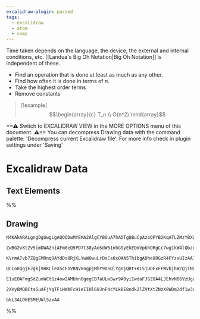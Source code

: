 ```yaml
---
excalidraw-plugin: parsed
tags:
  - excalidraw
  - atom
  - comp
---
```


Time taken depends on the language, the device, the external and internal conditions, etc. [[Landua's Big Oh Notation|Big Oh Notation]] is independent of these.
- Find an operation that is done at least as much as any other.
- Find how often it is done in terms of $n$.
- Take the highest order terms
- Remove constants

> [!example]
> $$\begin{array}{c}
> 	T_n \\
> 	O(n^2)
> \end{array}$$

==⚠  Switch to EXCALIDRAW VIEW in the MORE OPTIONS menu of this document. ⚠== You can decompress Drawing data with the command palette: 'Decompress current Excalidraw file'. For more info check in plugin settings under 'Saving'


# Excalidraw Data
## Text Elements
%%
## Drawing
```compressed-json
N4KAkARALgngDgUwgLgAQQQDwMYEMA2AlgCYBOuA7hADTgQBuCpAzoQPYB2KqATLZMzYBXUtiRoIACyhQ4zZAHoFAc0JRJQgEYA6bGwC2CgF7N6hbEcK4OCtptbErHALRY8RMpWdx8Q1TdIEfARcZgRmBShcZQUebQA2BJo6IIR9BA4oZm4AbXAwUDAiiBJuDAAxPAAlAClCAC0ARQBWAFFmgHVygHZnSXwAIQBZAAZkoshYRDLA7CiOZWDx4sxu

ZwBGZvXtZv5imDWAZniAFm0eQ5PD7t38yAoSdW51nhG9yEkEQmVpbhORgCc7wg1kW4lQbzuEGYUFIbAA1ggAMJsfBsUhlADE6wQOJxy0gmlw2HhyjhQg4xBRaIxElh1mYcFwgUyBIgADNCPh8ABlWBLCSCDxsmFwxEdR6Sbh8KGihEIPkwAXoIWlYHkn4ccLZNDrYFsJnYNQHXUjSETCBk4RwACSxB1qByAF1gezyOk7dwOEJucDCJSsGVcGN1cJ

KVrmA7vb7ZQgEMRnq9AYdDs0RjKLYwWOwuLrDsCs6xOAA5ThibgADhe8RGzR4FYzxUIzAAIqkoPHuLChAhgZow8RWsF0pkHc7gUI4MRcB2E7ruocXsda814jdgUQOPCvT78Bu2CTO2h2QQwvkAL7gF10XBwOB8mfgwqTT7pMrT0jbvYMQgICgDYlSXJSlqXRMp6Q4RlmQyKBlggbARBZKAbQ7fQ+TFZFUTAiRsVxPC4IQ0gkJQtIAJJK0KSpLDaX

QCCoKQgjEJgkj9HKLleX5cFoVRNV8ngpjMhY9D5QlYgnjQRt+KI5jUOExFFWVbjhW/QjiNQqphE1bVnhUgTkNQgB5Q1jWeM1dOkwTUPKTgoHKXB9C5E1UFuYpVJktJrMyHlCCMcFXnMtS0gAFSwKAAEEiGUXN0GCdlYIC9y0KiUhwqItgKE+XA51QaM9z4tzLLSVpKTCtKMpCbKQTKxiLP0tJSrhCggvgLjgITb9mGwOFuQADWlOtzhcgQutRfAA

E1uEOAFmgSdZunWCt1z4ow2AMbhn0gegCB7aULwSwr9A0yiIwdaFJGZOA4LJEhvN86VzUga7iD5BBLrQIbLVIEghjYYgEGK3BNGCbKT3wMJvye0CaI2iABlRSrSGUIkAAoeDm6heHRzHugxkYdgASjZKoEGUH1mRmJHcFRw43l4GmMYuWm8eaQm9vy6iAAUCAQGQnyhKADQ58x4QdDbIFSEcoDIoCB1yO5ikxBARnibAbgJBW8Xw94FfidZcHZBB

2XVyBMQBCtsGuAFjYgTFiHWAFcHieIIHl68JnF4cYLk8E8ndk2lZVtXtZNzX8WDm3df1w3rdN83LZju2Hadl33adO5LyKc99qgb2jKgHMo13b83XshBiYDL6FnWqEMkB4Gu1IHtgWwIg3tQbteyhDhS4bpuoWEKBN3BDu2eKOwACsEDmZgeW7uAfr+gGgaPVBQfBvjiXzxggtW/Bq4tKYuLCYI5hzNkEJhAxmumNBcv3Q8QdPTuLXwUJwtP7fd53

bkL3ALO6E5MEUWl5zxAA
```
%%
